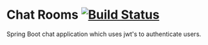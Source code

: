 # Chat Rooms [![Build Status](https://travis-ci.org/Edvinas01/chat-rooms.svg?branch=master)](https://travis-ci.org/Edvinas01/chat-rooms)
Spring Boot chat application which uses jwt's to authenticate users.
